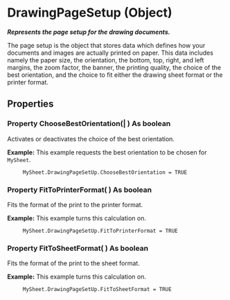 # DrawingPageSetup (Object)

**_Represents the page setup for the drawing documents._**

The page setup is the object that stores data which defines how your documents and images are actually printed on paper. This data includes namely the paper size, the orientation, the bottom, top, right, and left margins, the zoom factor, the banner, the printing quality, the choice of the best orientation, and the choice to fit either the drawing sheet format or the printer format.

## Properties

### Property **ChooseBestOrientation**(| ) As boolean

   Activates or deactivates the choice of the best orientation.

**Example:**      This example requests the best orientation to be chosen for `MySheet`.

```VBScript
     MySheet.DrawingPageSetUp.ChooseBestOrientation = TRUE

```

### Property **FitToPrinterFormat**( ) As boolean

   Fits the format of the print to the printer format.

**Example:**      This example turns this calculation on.

```VBScript
     MySheet.DrawingPageSetUp.FitToPrinterFormat = TRUE

```

### Property **FitToSheetFormat**( ) As boolean

   Fits the format of the print to the sheet format.

**Example:**      This example turns this calculation on.

```VBScript
     MySheet.DrawingPageSetUp.FitToSheetFormat = TRUE

```
